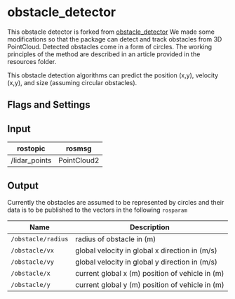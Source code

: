 # obstacle_detector
This obstacle detector is forked from [obstacle_detector](https://github.com/tysik/obstacle_detector.git)
We made some modifications so that the package can detect and track obstacles from 3D PointCloud. Detected obstacles come in a form of circles. The working principles of the method are described in an article provided in the resources folder.

This obstacle detection algorithms can predict the position (x,y), velocity (x,y), and size (assuming circular obstacles).


## Flags and Settings

## Input
rostopic | rosmsg
--- | ---
/lidar_points| PointCloud2

## Output
Currently the obstacles are assumed to be represented by circles and their data is to be published to the vectors in the following `rosparam`

Name | Description
--- | ---
`/obstacle/radius` | radius of obstacle in (m)
`/obstacle/vx` | global velocity in global x direction in (m/s)
`/obstacle/vy`| global velocity in global y direction in (m/s)
`/obstacle/x`| current global x (m) position of vehicle in (m)
`/obstacle/y`| current global y (m) position of vehicle in (m)
